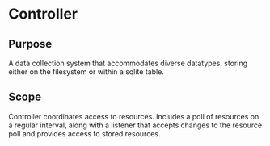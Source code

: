 Controller
===================

Purpose
-------

A data collection system that accommodates diverse datatypes, storing either on the filesystem or within a sqlite table.

Scope
-----

Controller coordinates access to resources. Includes a poll of resources on a regular interval, along with a listener that accepts changes to the resource poll and provides access to stored resources.
